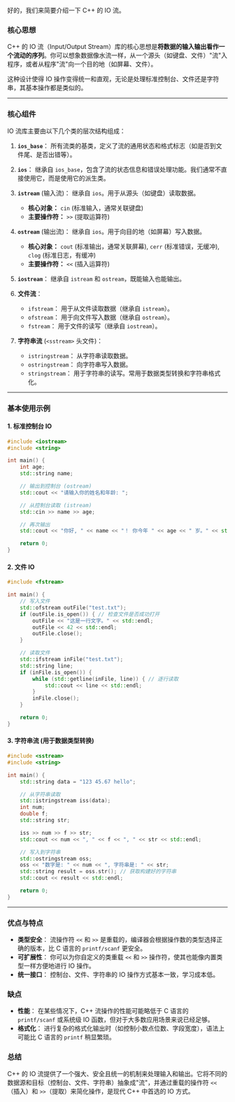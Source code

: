 好的，我们来简要介绍一下 C++ 的 IO 流。

### 核心思想

C++ 的 IO 流（Input/Output Stream）库的核心思想是**将数据的输入输出看作一个流动的序列**。你可以想象数据像水流一样，从一个源头（如键盘、文件）"流"入程序，或者从程序"流"向一个目的地（如屏幕、文件）。

这种设计使得 IO 操作变得统一和直观，无论是处理标准控制台、文件还是字符串，其基本操作都是类似的。

---

### 核心组件

IO 流库主要由以下几个类的层次结构组成：

1.  **`ios_base`**： 所有流类的基类，定义了流的通用状态和格式标志（如是否到文件尾、是否出错等）。

2.  **`ios`**： 继承自 `ios_base`，包含了流的状态信息和错误处理功能。我们通常不直接使用它，而是使用它的派生类。

3.  **`istream`** (输入流)： 继承自 `ios`。用于从源头（如键盘）读取数据。
    *   **核心对象：** `cin` (标准输入，通常关联键盘)
    *   **主要操作符：** `>>` (提取运算符)

4.  **`ostream`** (输出流)： 继承自 `ios`。用于向目的地（如屏幕）写入数据。
    *   **核心对象：** `cout` (标准输出，通常关联屏幕), `cerr` (标准错误，无缓冲), `clog` (标准日志，有缓冲)
    *   **主要操作符：** `<<` (插入运算符)

5.  **`iostream`**： 继承自 `istream` 和 `ostream`，既能输入也能输出。

6.  **文件流**：
    *   `ifstream`： 用于从文件读取数据（继承自 `istream`）。
    *   `ofstream`： 用于向文件写入数据（继承自 `ostream`）。
    *   `fstream`： 用于文件的读写（继承自 `iostream`）。

7.  **字符串流** (`<sstream>` 头文件)：
    *   `istringstream`： 从字符串读取数据。
    *   `ostringstream`： 向字符串写入数据。
    *   `stringstream`： 用于字符串的读写。常用于数据类型转换和字符串格式化。

---

### 基本使用示例

#### 1. 标准控制台 IO

```cpp
#include <iostream>
#include <string>

int main() {
    int age;
    std::string name;

    // 输出到控制台 (ostream)
    std::cout << "请输入你的姓名和年龄: ";

    // 从控制台读取 (istream)
    std::cin >> name >> age;

    // 再次输出
    std::cout << "你好, " << name << "！ 你今年 " << age << " 岁。" << std::endl;

    return 0;
}
```

#### 2. 文件 IO

```cpp
#include <fstream>

int main() {
    // 写入文件
    std::ofstream outFile("test.txt");
    if (outFile.is_open()) { // 检查文件是否成功打开
        outFile << "这是一行文字。" << std::endl;
        outFile << 42 << std::endl;
        outFile.close();
    }

    // 读取文件
    std::ifstream inFile("test.txt");
    std::string line;
    if (inFile.is_open()) {
        while (std::getline(inFile, line)) { // 逐行读取
            std::cout << line << std::endl;
        }
        inFile.close();
    }

    return 0;
}
```

#### 3. 字符串流 (用于数据类型转换)

```cpp
#include <sstream>
#include <string>

int main() {
    std::string data = "123 45.67 hello";

    // 从字符串读取
    std::istringstream iss(data);
    int num;
    double f;
    std::string str;

    iss >> num >> f >> str;
    std::cout << num << ", " << f << ", " << str << std::endl;

    // 写入到字符串
    std::ostringstream oss;
    oss << "数字是: " << num << ", 字符串是: " << str;
    std::string result = oss.str(); // 获取构建好的字符串
    std::cout << result << std::endl;

    return 0;
}
```

---

### 优点与特点

*   **类型安全**： 流操作符 `<<` 和 `>>` 是重载的，编译器会根据操作数的类型选择正确的版本，比 C 语言的 `printf/scanf` 更安全。
*   **可扩展性**： 你可以为你自定义的类重载 `<<` 和 `>>` 操作符，使其也能像内置类型一样方便地进行 IO 操作。
*   **统一接口**： 控制台、文件、字符串的 IO 操作方式基本一致，学习成本低。

### 缺点

*   **性能**： 在某些情况下，C++ 流操作的性能可能略低于 C 语言的 `printf/scanf` 或系统级 IO 函数，但对于大多数应用场景来说已经足够。
*   **格式化**： 进行复杂的格式化输出时（如控制小数点位数、字段宽度），语法上可能比 C 语言的 `printf` 稍显繁琐。

### 总结

C++ 的 IO 流提供了一个强大、安全且统一的机制来处理输入和输出。它将不同的数据源和目标（控制台、文件、字符串）抽象成"流"，并通过重载的操作符 `<<`（插入）和 `>>`（提取）来简化操作，是现代 C++ 中首选的 IO 方式。